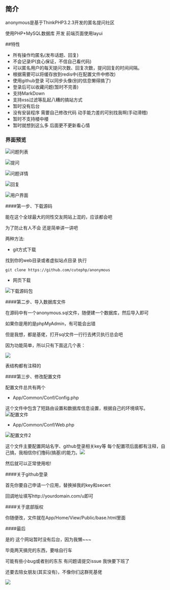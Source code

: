 ﻿## 简介

anonymous是基于ThinkPHP3.2.3开发的匿名提问社区

使用PHP+MySQL数据库 开发 前端页面使用layui

##特性

- 所有操作均匿名(发布话题、回复)
- 不会记录IP(良心保证，不信自己看代码)
- 可以匿名用户的每天提问次数、回复次数，提问回复的时间间隔。
- 根据需要可以将缓存放到redis中(在配置文件中修改)
- 使用github登录 可以同步头像(别的信息懒得搞了)
- 登录后可以收藏问题(暂时不完善)
- 支持MarkDown
- 支持xss过滤等乱起八糟的搞站方式
- 暂时没有后台
- 没有安装程序 需要自己修改代码 动手能力差的可别找我啊(手动滑稽)
- 暂时不支持楼中楼
- 暂时就想到这么多 后面更不更新看心情

### 界面预览

![问题列表](http://upload-images.jianshu.io/upload_images/5227517-e2a47de9c94f93f0.png?imageMogr2/auto-orient/strip%7CimageView2/2/w/1240)

![提问](http://upload-images.jianshu.io/upload_images/5227517-4f170b5967ebecef.png?imageMogr2/auto-orient/strip%7CimageView2/2/w/1240)

![问题详情](http://upload-images.jianshu.io/upload_images/5227517-84a9d01becc0422a.png?imageMogr2/auto-orient/strip%7CimageView2/2/w/1240)

![回复](http://upload-images.jianshu.io/upload_images/5227517-acb7ac0a16e7fb19.png?imageMogr2/auto-orient/strip%7CimageView2/2/w/1240)

![用户界面](http://upload-images.jianshu.io/upload_images/5227517-af0127e2a4635ee3.png?imageMogr2/auto-orient/strip%7CimageView2/2/w/1240)


####第一步、下载源码

能在这个全球最大的同性交友网站上混的，应该都会吧

为了防止有人不会 还是简单讲一讲吧

两种方法:

- git方式下载

找到你的web目录或者虚拟站点目录 执行

```shell
git clone https://github.com/cutephp/anonymous
```

- 网页下载

![下载源码包](http://upload-images.jianshu.io/upload_images/5227517-5345420d47bab659.png?imageMogr2/auto-orient/strip%7CimageView2/2/w/1240)


####第二步、导入数据库文件

在源码中有一个anonymous.sql文件，随便建一个数据库，然后导入即可

如果你是用的是phpMyAdmin，有可能会出错

但是我想，都是基佬，打开sql文件一行行去拷贝执行总会吧

因为功能简单，所以只有下面这几个表：

![](http://upload-images.jianshu.io/upload_images/5227517-a08b2f1d742fe8b6.png?imageMogr2/auto-orient/strip%7CimageView2/2/w/1240)

表结构都有注释的

####第三步、修改配置文件

配置文件总共有两个

- App/Common/Conf/Config.php

这个文件中包含了短路由设置和数据库信息设置，根据自己的环境填写。
![配置文件](http://upload-images.jianshu.io/upload_images/5227517-9a40a53c90282314.png?imageMogr2/auto-orient/strip%7CimageView2/2/w/1240)

- App/Common/Conf/Web.php

![配置文件2](http://upload-images.jianshu.io/upload_images/5227517-b99b0ce715d120fc.png?imageMogr2/auto-orient/strip%7CimageView2/2/w/1240)


这个文件主要配置网站名字、github登录相关key等 每个配置项后面都有注释，自己搞，我相信你们撸码(搞基)的能力。![](http://upload-images.jianshu.io/upload_images/5227517-ab601cada1a45017.png?imageMogr2/auto-orient/strip%7CimageView2/2/w/1240)

然后就可以正常使用啦!

####关于github登录

首先你要自己申请一个应用，替换掉我的key和secert

回调地址填写http://yourdomain.com/u即可

####关于底部版权

你随便改，文件就在App/Home/View/Public/base.html里面

####最后

是的 这个网站暂时没有后台，因为我懒~~~

毕竟两天搞完的东西，要啥自行车

可能有些小bug或者别的东东 有问题请提交issue 我快要下班了 

还要去陪女朋友(其实没有)，不像你们这群死基佬

![](http://upload-images.jianshu.io/upload_images/5227517-e60c618636368ef3.png?imageMogr2/auto-orient/strip%7CimageView2/2/w/1240)
